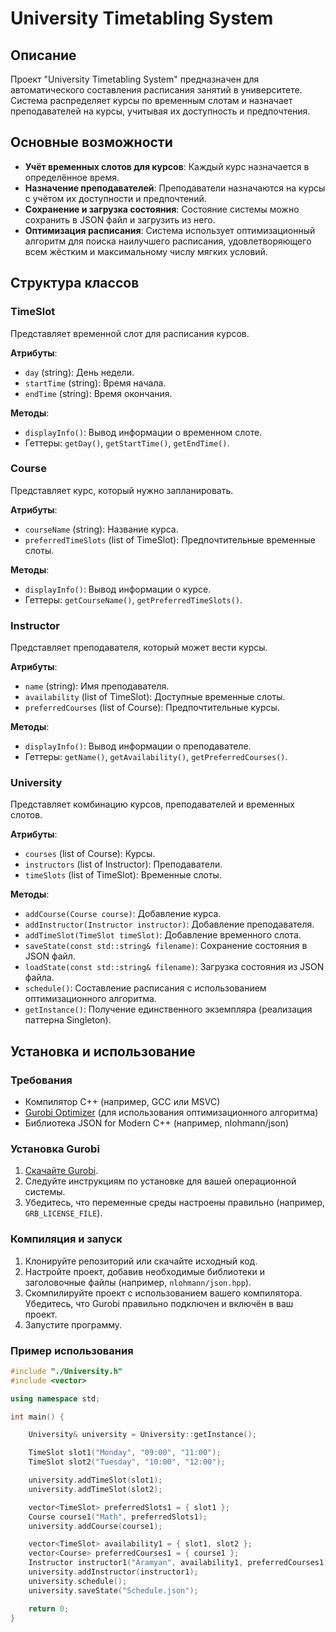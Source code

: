 # University Timetabling System

## Описание
Проект "University Timetabling System" предназначен для автоматического составления расписания занятий в университете. Система распределяет курсы по временным слотам и назначает преподавателей на курсы, учитывая их доступность и предпочтения.

## Основные возможности
* **Учёт временных слотов для курсов**: Каждый курс назначается в определённое время.
* **Назначение преподавателей**: Преподаватели назначаются на курсы с учётом их доступности и предпочтений.
* **Сохранение и загрузка состояния**: Состояние системы можно сохранить в JSON файл и загрузить из него.
* **Оптимизация расписания**: Система использует оптимизационный алгоритм для поиска наилучшего расписания, удовлетворяющего всем жёстким и максимальному числу мягких условий.

## Структура классов

### TimeSlot
Представляет временной слот для расписания курсов.

**Атрибуты**:
* `day` (string): День недели.
* `startTime` (string): Время начала.
* `endTime` (string): Время окончания.

**Методы**:
* `displayInfo()`: Вывод информации о временном слоте.
* Геттеры: `getDay()`, `getStartTime()`, `getEndTime()`.

### Course
Представляет курс, который нужно запланировать.

**Атрибуты**:
* `courseName` (string): Название курса.
* `preferredTimeSlots` (list of TimeSlot): Предпочтительные временные слоты.

**Методы**:
* `displayInfo()`: Вывод информации о курсе.
* Геттеры: `getCourseName()`, `getPreferredTimeSlots()`.

### Instructor
Представляет преподавателя, который может вести курсы.

**Атрибуты**:
* `name` (string): Имя преподавателя.
* `availability` (list of TimeSlot): Доступные временные слоты.
* `preferredCourses` (list of Course): Предпочтительные курсы.

**Методы**:
* `displayInfo()`: Вывод информации о преподавателе.
* Геттеры: `getName()`, `getAvailability()`, `getPreferredCourses()`.

### University
Представляет комбинацию курсов, преподавателей и временных слотов.

**Атрибуты**:
* `courses` (list of Course): Курсы.
* `instructors` (list of Instructor): Преподаватели.
* `timeSlots` (list of TimeSlot): Временные слоты.

**Методы**:
* `addCourse(Course course)`: Добавление курса.
* `addInstructor(Instructor instructor)`: Добавление преподавателя.
* `addTimeSlot(TimeSlot timeSlot)`: Добавление временного слота.
* `saveState(const std::string& filename)`: Сохранение состояния в JSON файл.
* `loadState(const std::string& filename)`: Загрузка состояния из JSON файла.
* `schedule()`: Составление расписания с использованием оптимизационного алгоритма.
* `getInstance()`: Получение единственного экземпляра (реализация паттерна Singleton).

## Установка и использование

### Требования
* Компилятор C++ (например, GCC или MSVC)
* [Gurobi Optimizer](https://www.gurobi.com/) (для использования оптимизационного алгоритма)
* Библиотека JSON for Modern C++ (например, nlohmann/json)

### Установка Gurobi
1. [Скачайте Gurobi](https://www.gurobi.com/downloads/).
2. Следуйте инструкциям по установке для вашей операционной системы.
3. Убедитесь, что переменные среды настроены правильно (например, `GRB_LICENSE_FILE`).

### Компиляция и запуск
1. Клонируйте репозиторий или скачайте исходный код.
2. Настройте проект, добавив необходимые библиотеки и заголовочные файлы (например, `nlohmann/json.hpp`).
3. Скомпилируйте проект с использованием вашего компилятора. Убедитесь, что Gurobi правильно подключен и включён в ваш проект.
4. Запустите программу.

### Пример использования
```cpp
#include "./University.h"
#include <vector>

using namespace std;

int main() {

    University& university = University::getInstance();

    TimeSlot slot1("Monday", "09:00", "11:00");
    TimeSlot slot2("Tuesday", "10:00", "12:00");

    university.addTimeSlot(slot1);
    university.addTimeSlot(slot2);

    vector<TimeSlot> preferredSlots1 = { slot1 };
    Course course1("Math", preferredSlots1);
    university.addCourse(course1);

    vector<TimeSlot> availability1 = { slot1, slot2 };
    vector<Course> preferredCourses1 = { course1 };
    Instructor instructor1("Aramyan", availability1, preferredCourses1);
    university.addInstructor(instructor1);
    university.schedule();
    university.saveState("Schedule.json");

    return 0;
}

